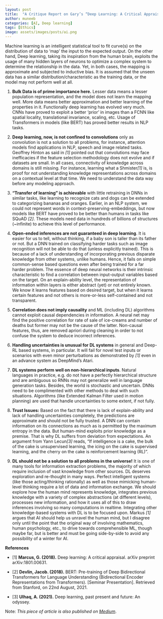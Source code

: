 ```yaml
---
layout: post
title:  "A Critique Report on Gary’s “Deep Learning: A Critical Appraisal”"
author: muneeb
categories: [AI, Deep learning]
tags: [Ethics]
image: assets/images/posts/ai.png
---
```

Machine learning is an intelligent statistical tool to fit curve(s) on the distribution of data to ‘map’ the input to the expected output. On the other hand, Deep learning, taking its inspiration from the human brain, exploits the usage of many hidden layers of neurons to optimize a complex system to determine the relationship in the data. Yet, in both cases, the mapping is approximate and subjected to inductive bias. It is assumed that the unseen data has a similar distribution/characteristic as the training data, or the model may not perform well at all.
1. **Bulk Data is of prime importance here.** Lesser data means a lesser population representation, and the model does not learn the mapping well. More data means better approximation and better learning of the properties in it. Functionally deep learning has evolved very much. CNNs have proved to exploit a better ‘prior’ in images than a FCNN like spatial locality, translational invariance, scaling, etc. Usage of Transformers in models (like BERT) has proved better results in NLP tasks.

2. **Deep learning, now, is not confined to convolutions** only as convolution is not a solution to all problems, for instance, attention models find applications in NLP, speech and image related tasks. Geoffrey Hinton as said in <cite>[1]</cite> pointed out that convolutions may face inefficacies if the feature selection methodology does not evolve and if datasets are small. In all cases, connectivity of knowledge across domains is still missing. For instance, learning what a Shmister<cite>[1]</cite> is, is proof for not understanding knowledge representations across domains on a contextual level at that time. We need to understand the data way before any modeling approach.

3. **“Transfer of learning” is achievable** with little retraining in DNNs in similar tasks, like learning to recognize cats and dogs can be extended to categorizing bananas and oranges. Earlier, in an NLP system, we could not represent words in context-preserving-embeddings, but now models like BERT have proved to be better than humans in tasks like SQuAD <cite>[2]</cite>. These models need data in hundreds of billions of structures (~infinite) to achieve this level of performance.

4. **Open-ended inferences are not guaranteed in deep learning**. It is easier for us to tell, without thinking, if a baby son is taller than its father or not. But a DNN trained on classifying harder tasks such as image recognition will not be able to do that (unless explicitly trained). This is because of a lack of understanding of incorporating previous disparate knowledge from other systems, unlike humans. Hence, it fails on simple common-sense based questions even after being trained for a far harder problem. The essence of deep neural networks is their intrinsic characteristic to find a correlation between input-output variables based on the target. On an explain-ability level, the representation of information within layers is either abstract (yet) or not entirely known. We know it learns features based on desired target, but when it learns certain features and not others is more-or-less self-contained and not transparent.

5. **Correlation does not imply causality** and ML (including DL) algorithms cannot exploit causal dependencies in information. A neural net may find the positive correlation for rate of sale of ice-creams and number of deaths but former may not be the cause of the latter. Non-causal features, thus, are removed apriori during cleaning in order to not confuse the system to deduce incorrect inferences.

6. **Handling uncertainties is unusual for DL systems** in general and Deep-RL based systems, in particular. It will fail for novel test inputs or scenarios with even minor perturbations as demonstrated by <cite>[1]</cite> even in an advance system as DeepMind’s Atari.

7. **DL systems perform well on non-hierarchical inputs**. Natural languages in practice, e.g. do not have a perfectly hierarchical structure and are ambiguous so RNNs may not generalize well in language generation tasks. Besides, the world is stochastic and uncertain. DNNs need to be complimented with other methods to deal with such situations. Algorithms (like Extended Kalman Filter used in motion planning) are used that handle uncertainties to some extent, if not fully.

8. **Trust Issues:** Based on the fact that there is lack of explain-ability and lack of handling uncertainties completely, the predictions are approximate and should not be fully trusted. A DNN can contain information on its connections as much as is permitted by the maximum entropy in the data. But human-mind exploits prior knowledge as a premise. That is why DL suffers from deviation from expectations. An argument from Yann Lecun<cite>[3]</cite> reads, “If intelligence is a cake, the bulk of the cake is unsupervised learning, the icing on the cake is supervised learning, and the cherry on the cake is reinforcement learning (RL)”.

9. **DL should not be a solution to all problems in the universe!** It is one of many tools for information extraction problems, the majority of which require inclusion of vast knowledge from other sources. DL deserves exploration and re-thought in many ways. Perfect intelligent systems (like those acting/thinking rationally) as well as those mimicking human-level thinking require a lot of data and information exchange. We should explore how the human mind represents knowledge, integrates previous knowledge with a variety of complex abstractions (at different levels), processes new information, and how it uses all of this to draw inferences involving so many computations in realtime. Integrating other knowledge-based systems with DL is to be focused upon. Markus <cite>[1]</cite> argues that AI should help us unravel the human mind, but I disagree only until the point that the original way of involving mathematics, human psychology, etc., to drive towards comprehensible ML, though maybe far, but is better and must be going side-by-side to avoid any possibility of a winter for AI.

**References**

- [1] **Marcus, G. (2018).** Deep learning: A critical appraisal. arXiv preprint arXiv:1801.00631.
- [2] **Devlin, Jacob. (2018).** BERT: Pre-training of Deep Bidirectional Transformers for Language Understanding (Bidirectional Encoder Representations from Transformers). [Seminar Presentation]. Retrieved from Stanford, on 22nd August, 2021.

- [3] **Ulhaq, A. (2021).** Deep learning, past present and future: An odyssey.



Note: *This piece of article is also published on [Medium](https://medium.com/@muneebpandith/a-critique-report-on-garys-deep-learning-a-critical-appraisal-56b08220e8b5)*.

